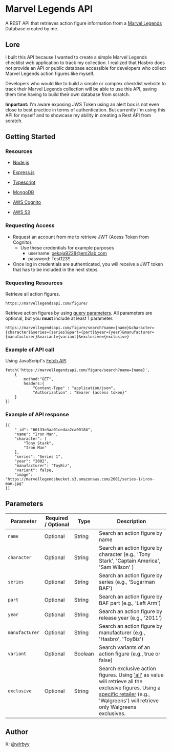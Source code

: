 # Marvel Legends API

 

A REST API  that retrieves action figure information from a [Marvel Legends](https://en.wikipedia.org/wiki/Marvel_Legends) Database created by me.

  

## Lore

I built this API because I wanted to create a simple Marvel Legends checklist web application to track my collection. I realized that Hasbro does not provide an API or public database accessible for developers who collect Marvel Legends action figures like myself. 

Developers who would like to build a simple or complex checklist website to track their Marvel Legends collection will be able to use this API, saving them time having to build their own database from scratch. 

<b>Important:</b> I'm aware exposing JWS Token using an alert box is not even close to best practice in terms of authentication. But currently I'm using this API for myself and to showcase my ability in creating a Rest API from scratch. 

## Getting Started
### Resources

* [Node.js](https://nodejs.org/en)

* [Express.js](https://expressjs.com/)

* [Typescript](https://www.typescriptlang.org/)

* [MongoDB](https://www.mongodb.com/)

* [AWS Cognito](https://aws.amazon.com/pm/cognito/?gclid=Cj0KCQjw_qexBhCoARIsAFgBletam0LnQmpX9ey5aFORQNIblsu-DqoBPYKn1oZfi2cGiPjdAE3v69waAkMjEALw_wcB&trk=f5fef02c-2926-48d3-898a-b4d668742a20&sc_channel=ps&ef_id=Cj0KCQjw_qexBhCoARIsAFgBletam0LnQmpX9ey5aFORQNIblsu-DqoBPYKn1oZfi2cGiPjdAE3v69waAkMjEALw_wcB:G:s&s_kwcid=AL!4422!3!651737511575!e!!g!!cognito!19845796024!146736269189)

* [AWS S3](https://aws.amazon.com/pm/serv-s3/?gclid=Cj0KCQjw_qexBhCoARIsAFgBlevXBCXIYmjxrzRbXJAqzWVDcYEKqM0LcBykeXl6-1KaZZb6mjBxwDUaAuw9EALw_wcB&trk=fecf68c9-3874-4ae2-a7ed-72b6d19c8034&sc_channel=ps&ef_id=Cj0KCQjw_qexBhCoARIsAFgBlevXBCXIYmjxrzRbXJAqzWVDcYEKqM0LcBykeXl6-1KaZZb6mjBxwDUaAuw9EALw_wcB:G:s&s_kwcid=AL!4422!3!536452728638!e!!g!!aws%20s3!11204620052!112938567994)
  
  
  

### Requesting Access
* Request an account from me to retrieve JWT (Acess Token from Cognito).
	* Use these credentials for example purposes
		* username: xekaja9228@em2lab.com
		* password: Test123!!
* Once log in credentials are authenticated, you will receive a JWT token that has to be included in the next steps.


  

### Requesting Resources

Retrieve all action figures.
```
https://marvellegendsapi.com/figure/
```

Retrieve action figures by using [query parameters](https://www.branch.io/glossary/query-parameters/#:~:text=Query%20parameters%20are%20a%20defined,on%20the%20data%20being%20passed.). All parameters are optional, but you <b>must</b> include at least 1 parameter.
```
https://marvellegendsapi.com/figure/search?name={name}&character={character}&series={series}&part={part}&year={year}&manufacturer={manufacturer}&variant={variant}&exclusive={exclusive}
```

### Example of API call 
Using JavaScript's [Fetch API](https://developer.mozilla.org/en-US/docs/Web/API/Fetch_API/Using_Fetch)
```
fetch('https://marvellegendsapi.com/figure/search?name={name}',
	{
		method:"GET",
		headers:{
			"Content-Type" : "application/json",
			"Authorization" : "Bearer {access token}"
	}
})
```

### Example of API response
```
[{
	"_id": "66133e3aa01cedaa2ca00184",
	"name": "Iron Man",
	"character": [
		"Tony Stark",
		"Iron Man"
	],
	"series": "Series 1",
	"year": "2002",
	"manufacturer": "ToyBiz",
	"variant": false,
	"image": "https://marvellegendsbucket.s3.amazonaws.com/2001/series-1/iron-man.jpg"
}]
```

## Parameters 


| Parameter | Required / Optional |Type| Description|
|--|--|--| -- |
|`name`| Optional| String| Search an action figure by name
|`character`|Optional| String| Search an action figure by character (e.g., 'Tony Stark', 'Captain America', 'Sam Wilson' ) 
|`series`|Optional| String|  Search an action figure by series (e.g., 'Sugarman BAF')
|`part`|Optional| String|  Search an action figure by BAF part (e.g., 'Left Arm')
|`year`|Optional| String|  Search an action figure by release year (e.g., '2011')
|`manufacturer`|Optional| String |  Search an action figure by manufacturer (e.g., 'Hasbro', 'ToyBiz')
|`variant`|Optional| Boolean|  Search variants of an action figure (e.g., true or false)
|`exclusive`|Optional| String | Search exclusive action figures. Using <u>'all'</u> as value will retrieve all the exclusive figures. Using a <u>specific retailer</u> (e.g., 'Walgreens') will retrieve only Walgreens exclusives. 


## Author

  
X: [@wirbyy](https://twitter.com/wirbyy)

